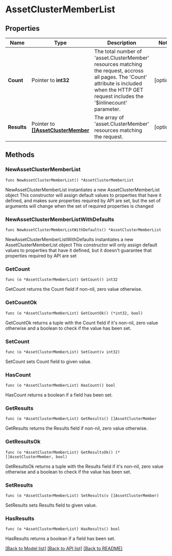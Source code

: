 # AssetClusterMemberList

## Properties

Name | Type | Description | Notes
------------ | ------------- | ------------- | -------------
**Count** | Pointer to **int32** | The total number of &#39;asset.ClusterMember&#39; resources matching the request, accross all pages. The &#39;Count&#39; attribute is included when the HTTP GET request includes the &#39;$inlinecount&#39; parameter. | [optional] 
**Results** | Pointer to [**[]AssetClusterMember**](asset.ClusterMember.md) | The array of &#39;asset.ClusterMember&#39; resources matching the request. | [optional] 

## Methods

### NewAssetClusterMemberList

`func NewAssetClusterMemberList() *AssetClusterMemberList`

NewAssetClusterMemberList instantiates a new AssetClusterMemberList object
This constructor will assign default values to properties that have it defined,
and makes sure properties required by API are set, but the set of arguments
will change when the set of required properties is changed

### NewAssetClusterMemberListWithDefaults

`func NewAssetClusterMemberListWithDefaults() *AssetClusterMemberList`

NewAssetClusterMemberListWithDefaults instantiates a new AssetClusterMemberList object
This constructor will only assign default values to properties that have it defined,
but it doesn't guarantee that properties required by API are set

### GetCount

`func (o *AssetClusterMemberList) GetCount() int32`

GetCount returns the Count field if non-nil, zero value otherwise.

### GetCountOk

`func (o *AssetClusterMemberList) GetCountOk() (*int32, bool)`

GetCountOk returns a tuple with the Count field if it's non-nil, zero value otherwise
and a boolean to check if the value has been set.

### SetCount

`func (o *AssetClusterMemberList) SetCount(v int32)`

SetCount sets Count field to given value.

### HasCount

`func (o *AssetClusterMemberList) HasCount() bool`

HasCount returns a boolean if a field has been set.

### GetResults

`func (o *AssetClusterMemberList) GetResults() []AssetClusterMember`

GetResults returns the Results field if non-nil, zero value otherwise.

### GetResultsOk

`func (o *AssetClusterMemberList) GetResultsOk() (*[]AssetClusterMember, bool)`

GetResultsOk returns a tuple with the Results field if it's non-nil, zero value otherwise
and a boolean to check if the value has been set.

### SetResults

`func (o *AssetClusterMemberList) SetResults(v []AssetClusterMember)`

SetResults sets Results field to given value.

### HasResults

`func (o *AssetClusterMemberList) HasResults() bool`

HasResults returns a boolean if a field has been set.


[[Back to Model list]](../README.md#documentation-for-models) [[Back to API list]](../README.md#documentation-for-api-endpoints) [[Back to README]](../README.md)


